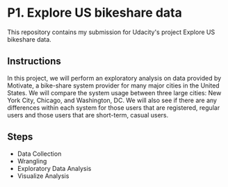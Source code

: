 # P1. Explore US bikeshare data

This repository contains my submission for Udacity's project Explore US bikeshare data.

## Instructions

In this project, we will perform an exploratory analysis on data provided by Motivate, 
a bike-share system provider for many major cities in the United States. 
We will compare the system usage between three large cities: New York City, Chicago, and Washington, DC. 
We will also see if there are any differences within each system for those users that are registered, 
regular users and those users that are short-term, casual users.

## Steps

- Data Collection
- Wrangling
- Exploratory Data Analysis
- Visualize Analysis
